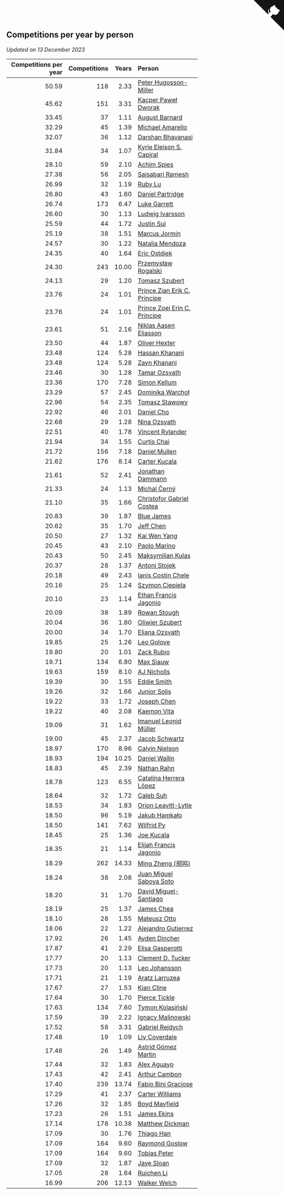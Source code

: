 ## Competitions per year by person

*Updated on 13 December 2023*

| Competitions per year | Competitions | Years | Person |
| ---: | ---: | ---: | :--- |
| 50.59 | 118 | 2.33 | [Peter Hugosson-Miller](https://www.worldcubeassociation.org/persons/2021HUGO01) |
| 45.62 | 151 | 3.31 | [Kacper Paweł Dworak](https://www.worldcubeassociation.org/persons/2020DWOR01) |
| 33.45 | 37 | 1.11 | [August Barnard](https://www.worldcubeassociation.org/persons/2022BARN21) |
| 32.29 | 45 | 1.39 | [Michael Amarello](https://www.worldcubeassociation.org/persons/2022AMAR09) |
| 32.07 | 36 | 1.12 | [Darshan Bhavanasi](https://www.worldcubeassociation.org/persons/2022BHAV01) |
| 31.84 | 34 | 1.07 | [Kyrie Eleison S. Capiral](https://www.worldcubeassociation.org/persons/2022CAPI02) |
| 28.10 | 59 | 2.10 | [Achim Spies](https://www.worldcubeassociation.org/persons/2021SPIE01) |
| 27.38 | 56 | 2.05 | [Saisabari Ramesh](https://www.worldcubeassociation.org/persons/2021RAME01) |
| 26.99 | 32 | 1.19 | [Ruby Lu](https://www.worldcubeassociation.org/persons/2022LURU01) |
| 26.80 | 43 | 1.60 | [Daniel Partridge](https://www.worldcubeassociation.org/persons/2022PART02) |
| 26.74 | 173 | 6.47 | [Luke Garrett](https://www.worldcubeassociation.org/persons/2017GARR05) |
| 26.60 | 30 | 1.13 | [Ludwig Ivarsson](https://www.worldcubeassociation.org/persons/2022IVAR01) |
| 25.59 | 44 | 1.72 | [Justin Sui](https://www.worldcubeassociation.org/persons/2022SUIJ01) |
| 25.19 | 38 | 1.51 | [Marcus Jormin](https://www.worldcubeassociation.org/persons/2022JORM01) |
| 24.57 | 30 | 1.22 | [Natalia Mendoza](https://www.worldcubeassociation.org/persons/2022MEND24) |
| 24.35 | 40 | 1.64 | [Eric Ostdiek](https://www.worldcubeassociation.org/persons/2022OSTD01) |
| 24.30 | 243 | 10.00 | [Przemysław Rogalski](https://www.worldcubeassociation.org/persons/2013ROGA02) |
| 24.13 | 29 | 1.20 | [Tomasz Szubert](https://www.worldcubeassociation.org/persons/2022SZUB02) |
| 23.76 | 24 | 1.01 | [Prince Zian Erik C. Principe](https://www.worldcubeassociation.org/persons/2022PRIN08) |
| 23.76 | 24 | 1.01 | [Prince Zoei Erin C. Principe](https://www.worldcubeassociation.org/persons/2022PRIN09) |
| 23.61 | 51 | 2.16 | [Niklas Aasen Eliasson](https://www.worldcubeassociation.org/persons/2021ELIA01) |
| 23.50 | 44 | 1.87 | [Oliver Hexter](https://www.worldcubeassociation.org/persons/2022HEXT01) |
| 23.48 | 124 | 5.28 | [Hassan Khanani](https://www.worldcubeassociation.org/persons/2018KHAN26) |
| 23.48 | 124 | 5.28 | [Zayn Khanani](https://www.worldcubeassociation.org/persons/2018KHAN28) |
| 23.46 | 30 | 1.28 | [Tamar Ozsvath](https://www.worldcubeassociation.org/persons/2022OZSV04) |
| 23.36 | 170 | 7.28 | [Simon Kellum](https://www.worldcubeassociation.org/persons/2016KELL12) |
| 23.29 | 57 | 2.45 | [Dominika Warchoł](https://www.worldcubeassociation.org/persons/2021WARC01) |
| 22.96 | 54 | 2.35 | [Tomasz Stawowy](https://www.worldcubeassociation.org/persons/2021STAW01) |
| 22.92 | 46 | 2.01 | [Daniel Cho](https://www.worldcubeassociation.org/persons/2021CHOD01) |
| 22.68 | 29 | 1.28 | [Nina Ozsvath](https://www.worldcubeassociation.org/persons/2022OZSV03) |
| 22.51 | 40 | 1.78 | [Vincent Rylander](https://www.worldcubeassociation.org/persons/2022RYLA01) |
| 21.94 | 34 | 1.55 | [Curtis Chai](https://www.worldcubeassociation.org/persons/2022CHAI02) |
| 21.72 | 156 | 7.18 | [Daniel Mullen](https://www.worldcubeassociation.org/persons/2016MULL04) |
| 21.62 | 176 | 8.14 | [Carter Kucala](https://www.worldcubeassociation.org/persons/2015KUCA01) |
| 21.61 | 52 | 2.41 | [Jonathan Dammann](https://www.worldcubeassociation.org/persons/2021DAMM01) |
| 21.33 | 24 | 1.13 | [Michal Černý](https://www.worldcubeassociation.org/persons/2022CERN03) |
| 21.10 | 35 | 1.66 | [Christofor Gabriel Costea](https://www.worldcubeassociation.org/persons/2022COST03) |
| 20.83 | 39 | 1.87 | [Blue James](https://www.worldcubeassociation.org/persons/2022JAME01) |
| 20.62 | 35 | 1.70 | [Jeff Chen](https://www.worldcubeassociation.org/persons/2022CHEN19) |
| 20.50 | 27 | 1.32 | [Kai Wen Yang](https://www.worldcubeassociation.org/persons/2022YANG19) |
| 20.45 | 43 | 2.10 | [Paolo Marino](https://www.worldcubeassociation.org/persons/2021MARI04) |
| 20.43 | 50 | 2.45 | [Maksymilian Kulas](https://www.worldcubeassociation.org/persons/2021KULA02) |
| 20.37 | 28 | 1.37 | [Antoni Stojek](https://www.worldcubeassociation.org/persons/2022STOJ03) |
| 20.18 | 49 | 2.43 | [Ianis Costin Chele](https://www.worldcubeassociation.org/persons/2021CHEL01) |
| 20.16 | 25 | 1.24 | [Szymon Ciepiela](https://www.worldcubeassociation.org/persons/2022CIEP01) |
| 20.10 | 23 | 1.14 | [Ethan Francis Jagonio](https://www.worldcubeassociation.org/persons/2022JAGO03) |
| 20.09 | 38 | 1.89 | [Rowan Stough](https://www.worldcubeassociation.org/persons/2022STOU01) |
| 20.04 | 36 | 1.80 | [Oliwier Szubert](https://www.worldcubeassociation.org/persons/2022SZUB01) |
| 20.00 | 34 | 1.70 | [Eliana Ozsvath](https://www.worldcubeassociation.org/persons/2022OZSV01) |
| 19.85 | 25 | 1.26 | [Leo Golove](https://www.worldcubeassociation.org/persons/2022GOLO02) |
| 19.80 | 20 | 1.01 | [Zack Rubio](https://www.worldcubeassociation.org/persons/2022RUBI10) |
| 19.71 | 134 | 6.80 | [Max Siauw](https://www.worldcubeassociation.org/persons/2017SIAU02) |
| 19.63 | 159 | 8.10 | [AJ Nicholls](https://www.worldcubeassociation.org/persons/2015NICH04) |
| 19.39 | 30 | 1.55 | [Eddie Smith](https://www.worldcubeassociation.org/persons/2022SMIT20) |
| 19.26 | 32 | 1.66 | [Junior Solis](https://www.worldcubeassociation.org/persons/2022SOLI03) |
| 19.22 | 33 | 1.72 | [Joseph Chen](https://www.worldcubeassociation.org/persons/2022CHEN16) |
| 19.22 | 40 | 2.08 | [Kaemon Vita](https://www.worldcubeassociation.org/persons/2021VITA01) |
| 19.09 | 31 | 1.62 | [Imanuel Leonid Müller](https://www.worldcubeassociation.org/persons/2022MULL02) |
| 19.00 | 45 | 2.37 | [Jacob Schwartz](https://www.worldcubeassociation.org/persons/2021SCHW01) |
| 18.97 | 170 | 8.96 | [Calvin Nielson](https://www.worldcubeassociation.org/persons/2014NIEL03) |
| 18.93 | 194 | 10.25 | [Daniel Wallin](https://www.worldcubeassociation.org/persons/2013WALL03) |
| 18.83 | 45 | 2.39 | [Nathan Rahn](https://www.worldcubeassociation.org/persons/2021RAHN01) |
| 18.78 | 123 | 6.55 | [Catalina Herrera López](https://www.worldcubeassociation.org/persons/2017LOPE31) |
| 18.64 | 32 | 1.72 | [Caleb Suh](https://www.worldcubeassociation.org/persons/2022SUHC01) |
| 18.53 | 34 | 1.83 | [Orion Leavitt-Lytle](https://www.worldcubeassociation.org/persons/2022LEAV01) |
| 18.50 | 96 | 5.19 | [Jakub Hamkało](https://www.worldcubeassociation.org/persons/2018HAMK01) |
| 18.50 | 141 | 7.62 | [Wilfrid Py](https://www.worldcubeassociation.org/persons/2016PYWI01) |
| 18.45 | 25 | 1.36 | [Joe Kucala](https://www.worldcubeassociation.org/persons/2022KUCA01) |
| 18.35 | 21 | 1.14 | [Elijah Francis Jagonio](https://www.worldcubeassociation.org/persons/2022JAGO02) |
| 18.29 | 262 | 14.33 | [Ming Zheng (郑鸣)](https://www.worldcubeassociation.org/persons/2009ZHEN11) |
| 18.24 | 38 | 2.08 | [Juan Miguel Saboya Soto](https://www.worldcubeassociation.org/persons/2021SOTO01) |
| 18.20 | 31 | 1.70 | [David Miguel-Santiago](https://www.worldcubeassociation.org/persons/2022MIGU02) |
| 18.19 | 25 | 1.37 | [James Chea](https://www.worldcubeassociation.org/persons/2022CHEA05) |
| 18.10 | 28 | 1.55 | [Mateusz Otto](https://www.worldcubeassociation.org/persons/2022OTTO01) |
| 18.06 | 22 | 1.22 | [Alejandro Gutierrez](https://www.worldcubeassociation.org/persons/2022GUTI09) |
| 17.92 | 26 | 1.45 | [Ayden Dincher](https://www.worldcubeassociation.org/persons/2022DINC01) |
| 17.87 | 41 | 2.29 | [Elisa Gasperotti](https://www.worldcubeassociation.org/persons/2021GASP01) |
| 17.77 | 20 | 1.13 | [Clement D. Tucker](https://www.worldcubeassociation.org/persons/2022TUCK09) |
| 17.73 | 20 | 1.13 | [Leo Johansson](https://www.worldcubeassociation.org/persons/2022JOHA08) |
| 17.71 | 21 | 1.19 | [Aratz Larruzea](https://www.worldcubeassociation.org/persons/2022LARR02) |
| 17.67 | 27 | 1.53 | [Kian Cline](https://www.worldcubeassociation.org/persons/2022CLIN01) |
| 17.64 | 30 | 1.70 | [Pierce Tickle](https://www.worldcubeassociation.org/persons/2022TICK01) |
| 17.63 | 134 | 7.60 | [Tymon Kolasiński](https://www.worldcubeassociation.org/persons/2016KOLA02) |
| 17.59 | 39 | 2.22 | [Ignacy Malinowski](https://www.worldcubeassociation.org/persons/2021MALI02) |
| 17.52 | 58 | 3.31 | [Gabriel Rejdych](https://www.worldcubeassociation.org/persons/2020REJD01) |
| 17.48 | 19 | 1.09 | [Liv Coverdale](https://www.worldcubeassociation.org/persons/2022COVE02) |
| 17.46 | 26 | 1.49 | [Astrid Gómez Martin](https://www.worldcubeassociation.org/persons/2022MART26) |
| 17.44 | 32 | 1.83 | [Alex Aguayo](https://www.worldcubeassociation.org/persons/2022AGUA01) |
| 17.43 | 42 | 2.41 | [Arthur Cambon](https://www.worldcubeassociation.org/persons/2021CAMB01) |
| 17.40 | 239 | 13.74 | [Fabio Bini Graciose](https://www.worldcubeassociation.org/persons/2010GRAC02) |
| 17.29 | 41 | 2.37 | [Carter Williams](https://www.worldcubeassociation.org/persons/2021WILL06) |
| 17.26 | 32 | 1.85 | [Boyd Mayfield](https://www.worldcubeassociation.org/persons/2022MAYF01) |
| 17.23 | 26 | 1.51 | [James Ekins](https://www.worldcubeassociation.org/persons/2022EKIN01) |
| 17.14 | 178 | 10.38 | [Matthew Dickman](https://www.worldcubeassociation.org/persons/2013DICK01) |
| 17.09 | 30 | 1.76 | [Thiago Han](https://www.worldcubeassociation.org/persons/2022HANT01) |
| 17.09 | 164 | 9.60 | [Raymond Goslow](https://www.worldcubeassociation.org/persons/2014GOSL01) |
| 17.09 | 164 | 9.60 | [Tobias Peter](https://www.worldcubeassociation.org/persons/2014PETE03) |
| 17.09 | 32 | 1.87 | [Jaye Sloan](https://www.worldcubeassociation.org/persons/2022SLOA01) |
| 17.05 | 28 | 1.64 | [Ruichen Li](https://www.worldcubeassociation.org/persons/2022LIRU02) |
| 16.99 | 206 | 12.13 | [Walker Welch](https://www.worldcubeassociation.org/persons/2011WELC01) |


<a href="https://github.com/jonatanklosko/wca_statistics" class="github-corner" aria-label="View source on Github"><svg width="80" height="80" viewBox="0 0 250 250" style="fill:#151513; color:#fff; position: absolute; top: 0; border: 0; right: 0;" aria-hidden="true"><path d="M0,0 L115,115 L130,115 L142,142 L250,250 L250,0 Z"></path><path d="M128.3,109.0 C113.8,99.7 119.0,89.6 119.0,89.6 C122.0,82.7 120.5,78.6 120.5,78.6 C119.2,72.0 123.4,76.3 123.4,76.3 C127.3,80.9 125.5,87.3 125.5,87.3 C122.9,97.6 130.6,101.9 134.4,103.2" fill="currentColor" style="transform-origin: 130px 106px;" class="octo-arm"></path><path d="M115.0,115.0 C114.9,115.1 118.7,116.5 119.8,115.4 L133.7,101.6 C136.9,99.2 139.9,98.4 142.2,98.6 C133.8,88.0 127.5,74.4 143.8,58.0 C148.5,53.4 154.0,51.2 159.7,51.0 C160.3,49.4 163.2,43.6 171.4,40.1 C171.4,40.1 176.1,42.5 178.8,56.2 C183.1,58.6 187.2,61.8 190.9,65.4 C194.5,69.0 197.7,73.2 200.1,77.6 C213.8,80.2 216.3,84.9 216.3,84.9 C212.7,93.1 206.9,96.0 205.4,96.6 C205.1,102.4 203.0,107.8 198.3,112.5 C181.9,128.9 168.3,122.5 157.7,114.1 C157.9,116.9 156.7,120.9 152.7,124.9 L141.0,136.5 C139.8,137.7 141.6,141.9 141.8,141.8 Z" fill="currentColor" class="octo-body"></path></svg></a><style>.github-corner:hover .octo-arm{animation:octocat-wave 560ms ease-in-out}@keyframes octocat-wave{0%,100%{transform:rotate(0)}20%,60%{transform:rotate(-25deg)}40%,80%{transform:rotate(10deg)}}@media (max-width:500px){.github-corner:hover .octo-arm{animation:none}.github-corner .octo-arm{animation:octocat-wave 560ms ease-in-out}}</style>
